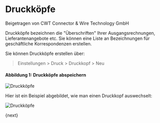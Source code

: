 # Druckköpfe
<span class="text-muted contributed-by">Beigetragen von CWT Connector & Wire Technology GmbH</span>

Druckköpfe bezeichnen die "Überschriften" Ihrer Ausgangsrechnungen, Lieferantenangebote etc. Sie können eine Liste an Bezeichnungen für geschäftliche Korrespondenzen erstellen.

Sie können Druckköpfe erstellen über:

> Einstellungen > Druck > Druckkopf > Neu

#### Abbildung 1: Druckköpfe abspeichern

<img class="screenshot" alt="Druckköpfe" src="/assets/erpnext_docs/assets/img/setup/print/print-heading.png">

Hier ist ein Beispiel abgebildet, wie man einen Druckkopf auswechselt:

<img class="screenshot" alt="Druckköpfe" src="/assets/erpnext_docs/assets/img/setup/print/print-heading-1.png">

{next}
